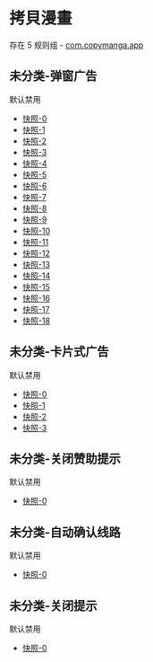 # 拷貝漫畫

存在 5 规则组 - [com.copymanga.app](/src/apps/com.copymanga.app.ts)

## 未分类-弹窗广告

默认禁用

- [快照-0](https://i.gkd.li/i/13259085)
- [快照-1](https://i.gkd.li/i/13625486)
- [快照-2](https://i.gkd.li/i/12504486)
- [快照-3](https://i.gkd.li/i/12504488)
- [快照-4](https://i.gkd.li/i/13344156)
- [快照-5](https://i.gkd.li/i/13696292)
- [快照-6](https://i.gkd.li/i/12504520)
- [快照-7](https://i.gkd.li/i/12661019)
- [快照-8](https://i.gkd.li/i/13193877)
- [快照-9](https://i.gkd.li/i/12892156)
- [快照-10](https://i.gkd.li/i/12504501)
- [快照-11](https://i.gkd.li/i/13259082)
- [快照-12](https://i.gkd.li/i/13246786)
- [快照-13](https://i.gkd.li/i/13521801)
- [快照-14](https://i.gkd.li/i/13332719)
- [快照-15](https://i.gkd.li/i/13233178)
- [快照-16](https://i.gkd.li/i/13372542)
- [快照-17](https://i.gkd.li/i/12925052)
- [快照-18](https://i.gkd.li/i/12925095)

## 未分类-卡片式广告

默认禁用

- [快照-0](https://i.gkd.li/i/12504525)
- [快照-1](https://i.gkd.li/i/13761154)
- [快照-2](https://i.gkd.li/i/12851671)
- [快照-3](https://i.gkd.li/i/12909005)

## 未分类-关闭赞助提示

默认禁用

- [快照-0](https://i.gkd.li/i/12851627)

## 未分类-自动确认线路

默认禁用

- [快照-0](https://i.gkd.li/i/13233179)

## 未分类-关闭提示

默认禁用

- [快照-0](https://i.gkd.li/i/13233180)
